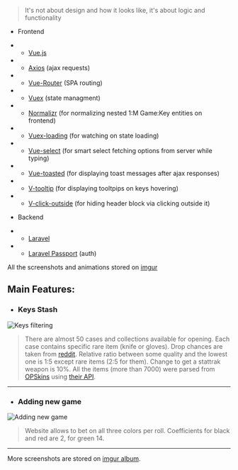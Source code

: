 > It's not about design and how it looks like, it's about logic and functionality
* Frontend
* * [Vue.js](https://github.com/vuejs/vue)
* * [Axios](https://github.com/axios/axios) (ajax requests)
* * [Vue-Router](https://github.com/vuejs/vue-router) (SPA routing)
* * [Vuex](https://github.com/vuejs/vuex) (state managment)
* * [Normalizr](https://github.com/paularmstrong/normalizr) (for normalizing nested 1:M Game:Key entities on frontend)
* * [Vuex-loading](https://github.com/f/vuex-loadingt) (for watching on state loading)
* * [Vue-select](https://github.com/sagalbot/vue-select) (for smart select fetching options from server while typing)
* * [Vue-toasted](https://github.com/shakee93/vue-toasted) (for displaying toast messages after ajax responses)
* * [V-tooltip](https://github.com/Akryum/v-tooltip) (for displaying tooltpips on keys hovering)
* * [V-click-outside](https://github.com/ndelvalle/v-click-outside) (for hiding header block via clicking outside it)

* Backend
* * [Laravel](https://github.com/laravel/laravel)
* * [Laravel Passport](https://github.com/laravel/passport) (auth)

All the screenshots and animations stored on [imgur](https://imgur.com/a/nnaZG)
## Main Features:

* ### Keys Stash
![Keys filtering](https://i.imgur.com/oV6X7Qj.gif)

> There are almost 50 cases and collections available for opening. Each case contains specific rare item (knife or gloves).
Drop chances are taken from [reddit](https://www.reddit.com/r/GlobalOffensive/comments/6zd9yx/perfect_world_csgo_has_finally_published_their/).
Relative ratio between some quality and the lowest one is 1:5 except rare items (2:5 for them). Change to get a stattrak weapon is 10%.
All the items (more than 7000) were parsed from [OPSkins](https://opskins.com/) using [their API](https://opskins.com/kb/api-v2).

---

* ### Adding new game
![Adding new game](https://i.imgur.com/VL2RNj0.gif)
> Website allows to bet on all three colors per roll. Coefficients for black and red are 2, for green 14.


---

More screenshots are stored on [imgur album](https://imgur.com/a/nnaZG).
